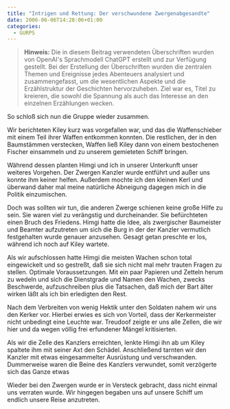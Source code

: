 ```yaml
---
title: "Intrigen und Rettung: Der verschwundene Zwergenabgesandte"
date: 2006-06-06T14:28:06+01:00
categories:
  - GURPS
---
```


> **Hinweis:** Die in diesem Beitrag verwendeten Überschriften wurden von OpenAI's Sprachmodell ChatGPT erstellt und zur Verfügung gestellt. Bei der Erstellung der Überschriften wurden die zentralen Themen und Ereignisse jedes Abenteuers analysiert und zusammengefasst, um die wesentlichen Aspekte und die Erzählstruktur der Geschichten hervorzuheben. Ziel war es, Titel zu kreieren, die sowohl die Spannung als auch das Interesse an den einzelnen Erzählungen wecken.


So schloß sich nun die Gruppe wieder zusammen.

Wir berichteten Kiley kurz was vorgefallen war, und das die Waffenschieber mit einem Teil ihrer Waffen entkommen konnten. Die restlichen, der in den Baumstämmen verstecken, Waffen ließ Kiley dann von einem bestochenen Fischer einsammeln und zu unserem gemieteten Schiff bringen.

Während dessen planten Himgi und ich in unserer Unterkunft unser weiteres Vorgehen. Der Zwergen Kanzler wurde entführt und außer uns konnte ihm keiner helfen. Außerdem mochte ich den kleinen Kerl und überwand daher mal meine natürliche Abneigung dagegen mich in die Politik einzumischen.

Doch was sollten wir tun, die anderen Zwerge schienen keine große Hilfe zu sein. Sie waren viel zu verängstig und durcheinander. Sie befürchteten einen Bruch des Friedens. Himgi hatte die Idee, als zwergischer Baumeister und Beamter aufzutreten um sich die Burg in der der Kanzler vermutlich festgehalten wurde genauer anzusehen. Gesagt getan preschte er los, während ich noch auf Kiley wartete.

Als wir aufschlossen hatte Himgi die meisten Wachen schon total eingewickelt und so gestreßt, daß sie sich nicht mal mehr trauten Fragen zu stellen. Optimale Voraussetzungen. Mit ein paar Papieren und Zetteln herum zu wedeln und sich die Dienstgrade und Namen den Wachen, zwecks Beschwerde, aufzuschreiben plus die Tatsachen, daß mich der Bart älter wirken läßt als ich bin erledigten den Rest.

Nach dem Verbreiten von wenig Hektik unter den Soldaten nahem wir uns den Kerker vor. Hierbei erwies es sich von Vorteil, dass der Kerkermeister nicht unbedingt eine Leuchte war. Treudoof zeigte er uns alle Zellen, die wir hier und da wegen völlig frei erfundener Mängel kritisierten.

Als wir die Zelle des Kanzlers erreichten, lenkte Himgi ihn ab um Kiley spaltete ihm mit seiner Axt den Schädel. Anschließend tarnten wir den Kanzler mit etwas eingesammelter Ausrüstung und verschwanden. Dummerweise waren die Beine des Kanzlers verwundet, somit verzögerte sich das Ganze etwas

Wieder bei den Zwergen wurde er in Versteck gebracht, dass nicht einmal uns verraten wurde. Wir hingegen begaben uns auf unsere Schiff um endlich unsere Reise anzutreten.